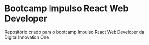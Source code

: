 # Bootcamp Impulso React Web Developer
Repositório criado para o bootcamp Impulso React Web Developer da Digital Innovation One
